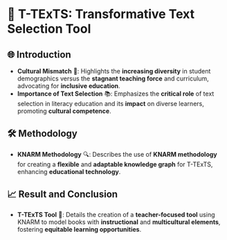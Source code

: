 
# 📘 T-TExTS: Transformative Text Selection Tool

## 🌐 **Introduction**
- **Cultural Mismatch** 🤝: Highlights the **increasing diversity** in student demographics versus the **stagnant teaching force** and curriculum, advocating for **inclusive education**.
- **Importance of Text Selection** 📚: Emphasizes the **critical role** of text selection in literacy education and its **impact** on diverse learners, promoting **cultural competence**.

## 🛠 **Methodology**
- **KNARM Methodology** 🔍: Describes the use of **KNARM methodology** for creating a **flexible** and **adaptable knowledge graph** for T-TExTS, enhancing **educational technology**.

## 📈 **Result and Conclusion**
- **T-TExTS Tool** 🧰: Details the creation of a **teacher-focused tool** using KNARM to model books with **instructional** and **multicultural elements**, fostering **equitable learning opportunities**.
```
